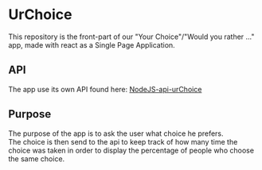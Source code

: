 # UrChoice
This repository is the front-part of our "Your Choice"/"Would you rather ..." app, made with react as a Single Page Application.

## API
The app use its own API found here: [NodeJS-api-urChoice](https://github.com/InstantKarma0/nodeJs-api-urChoice)

## Purpose
The purpose of the app is to ask the user what choice he prefers.  
The choice is then send to the api to keep track of how many time the choice was taken in order to display the percentage of people who choose the same choice.
